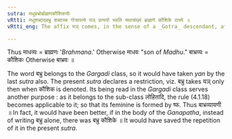 ```yaml
---
sutra: मधुबभ्रोर्ब्राह्मणकौशिकयोः
vRtti: मधुशब्दाद्बभ्रु शब्दाच्च गोत्रापत्ये यञ् प्रत्ययो भवति यथासंख्यं ब्राह्मणे कौशिके वाच्ये ॥
vRtti_eng: The affix यञ् comes, in the sense of a _Gotra_ descendant, after the words मधु and बभ्रु when the words so formed mean '_Brahmana_' and 'a _Kausika_' respectively.

---
```

Thus माधव्यः = ब्राह्मणः '_Brahmana_.' Otherwise माधवः "son of _Madhu_." बाभ्रव्यः = कौशिकः Otherwise बाभ्रवः ॥

The word बभ्रु belongs to the _Gargadi_ class, so it would have taken _yan_ by the last _sutra_ also. The present _sutra_ declares a restriction, viz. बभ्रु takes यञ् only then when कौशिक is denoted. Its being read in the _Gargadi_ class serves another purpose : as it belongs to the sub-class लोहितादि, the rule (4.1.18) becomes applicable to it; so that its feminine is formed by ष्फ. Thus बाभ्रव्यायणी ॥ In fact, it would have been better, if in the body of the _Ganapatha_, instead of writing बभ्रु alone, there was बभ्रु कौशिके ॥ It would have saved the repetition of it in the present _sutra_.